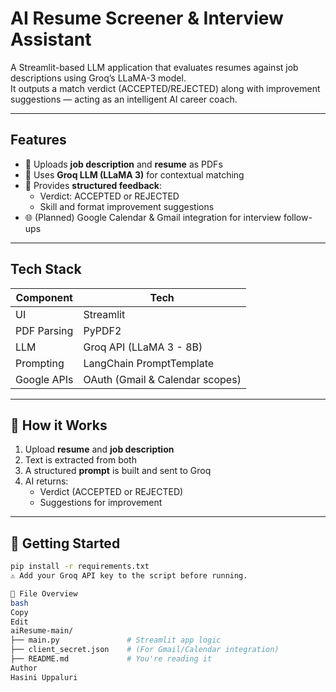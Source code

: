 # AI Resume Screener & Interview Assistant

A Streamlit-based LLM application that evaluates resumes against job descriptions using Groq’s LLaMA-3 model.  
It outputs a match verdict (ACCEPTED/REJECTED) along with improvement suggestions — acting as an intelligent AI career coach.

---

## Features

- 📄 Uploads **job description** and **resume** as PDFs
- 🧠 Uses **Groq LLM (LLaMA 3)** for contextual matching
- 📝 Provides **structured feedback**:
  - Verdict: ACCEPTED or REJECTED
  - Skill and format improvement suggestions
- 🌐 (Planned) Google Calendar & Gmail integration for interview follow-ups

---

## Tech Stack

| Component        | Tech                          |
|------------------|-------------------------------|
| UI               | Streamlit                     |
| PDF Parsing      | PyPDF2                        |
| LLM              | Groq API (LLaMA 3 - 8B)        |
| Prompting        | LangChain PromptTemplate      |
| Google APIs      | OAuth (Gmail & Calendar scopes) |

---

## 🧪 How it Works

1. Upload **resume** and **job description**
2. Text is extracted from both
3. A structured **prompt** is built and sent to Groq
4. AI returns:
   - Verdict (ACCEPTED or REJECTED)
   - Suggestions for improvement

---

## 🏁 Getting Started

```bash
pip install -r requirements.txt
⚠️ Add your Groq API key to the script before running.

📂 File Overview
bash
Copy
Edit
aiResume-main/
├── main.py               # Streamlit app logic
├── client_secret.json    # (For Gmail/Calendar integration)
├── README.md             # You're reading it
Author
Hasini Uppaluri
